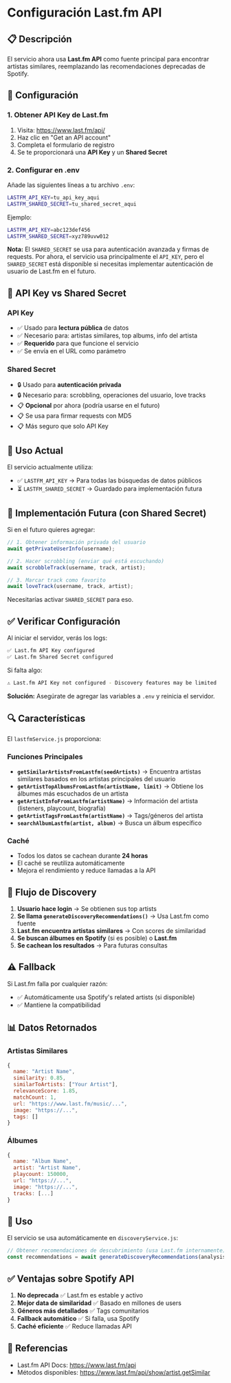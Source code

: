 # Configuración Last.fm API

## 📋 Descripción

El servicio ahora usa **Last.fm API** como fuente principal para encontrar artistas similares, reemplazando las recomendaciones deprecadas de Spotify.

## 🔧 Configuración

### 1. Obtener API Key de Last.fm

1. Visita: https://www.last.fm/api/
2. Haz clic en "Get an API account"
3. Completa el formulario de registro
4. Se te proporcionará una **API Key** y un **Shared Secret**

### 2. Configurar en .env

Añade las siguientes líneas a tu archivo `.env`:

```bash
LASTFM_API_KEY=tu_api_key_aqui
LASTFM_SHARED_SECRET=tu_shared_secret_aqui
```

Ejemplo:
```bash
LASTFM_API_KEY=abc123def456
LASTFM_SHARED_SECRET=xyz789uvw012
```

**Nota:** El `SHARED_SECRET` se usa para autenticación avanzada y firmas de requests. Por ahora, el servicio usa principalmente el `API_KEY`, pero el `SHARED_SECRET` está disponible si necesitas implementar autenticación de usuario de Last.fm en el futuro.

## 🔐 API Key vs Shared Secret

### API Key
- ✅ Usado para **lectura pública** de datos
- ✅ Necesario para: artistas similares, top albums, info del artista
- ✅ **Requerido** para que funcione el servicio
- ✅ Se envía en el URL como parámetro

### Shared Secret
- 🔒 Usado para **autenticación privada**
- 🔒 Necesario para: scrobbling, operaciones del usuario, love tracks
- 📋 **Opcional** por ahora (podría usarse en el futuro)
- 📋 Se usa para firmar requests con MD5
- 📋 Más seguro que solo API Key

## 📱 Uso Actual

El servicio actualmente utiliza:
- ✅ `LASTFM_API_KEY` → Para todas las búsquedas de datos públicos
- ⏳ `LASTFM_SHARED_SECRET` → Guardado para implementación futura

## 🚀 Implementación Futura (con Shared Secret)

Si en el futuro quieres agregar:
```javascript
// 1. Obtener información privada del usuario
await getPrivateUserInfo(username);

// 2. Hacer scrobbling (enviar qué está escuchando)
await scrobbleTrack(username, track, artist);

// 3. Marcar track como favorito
await loveTrack(username, track, artist);
```

Necesitarías activar `SHARED_SECRET` para eso.

## ✅ Verificar Configuración

Al iniciar el servidor, verás los logs:

```bash
✅ Last.fm API Key configured
✅ Last.fm Shared Secret configured
```

Si falta algo:
```bash
⚠️ Last.fm API Key not configured - Discovery features may be limited
```

**Solución:** Asegúrate de agregar las variables a `.env` y reinicia el servidor.

## 🔍 Características

El `lastfmService.js` proporciona:

### Funciones Principales

- **`getSimilarArtistsFromLastfm(seedArtists)`** → Encuentra artistas similares basados en los artistas principales del usuario
- **`getArtistTopAlbumsFromLastfm(artistName, limit)`** → Obtiene los álbumes más escuchados de un artista
- **`getArtistInfoFromLastfm(artistName)`** → Información del artista (listeners, playcount, biografía)
- **`getArtistTagsFromLastfm(artistName)`** → Tags/géneros del artista
- **`searchAlbumLastfm(artist, album)`** → Busca un álbum específico

### Caché

- Todos los datos se cachean durante **24 horas**
- El caché se reutiliza automáticamente
- Mejora el rendimiento y reduce llamadas a la API

## 🔄 Flujo de Discovery

1. **Usuario hace login** → Se obtienen sus top artists
2. **Se llama `generateDiscoveryRecommendations()`** → Usa Last.fm como fuente
3. **Last.fm encuentra artistas similares** → Con scores de similaridad
4. **Se buscan álbumes en Spotify** (si es posible) o **Last.fm**
5. **Se cachean los resultados** → Para futuras consultas

## ⚠️ Fallback

Si Last.fm falla por cualquier razón:
- ✅ Automáticamente usa Spotify's related artists (si disponible)
- ✅ Mantiene la compatibilidad

## 📊 Datos Retornados

### Artistas Similares
```javascript
{
  name: "Artist Name",
  similarity: 0.85,
  similarToArtists: ["Your Artist"],
  relevanceScore: 1.85,
  matchCount: 1,
  url: "https://www.last.fm/music/...",
  image: "https://...",
  tags: []
}
```

### Álbumes
```javascript
{
  name: "Album Name",
  artist: "Artist Name",
  playcount: 150000,
  url: "https://...",
  image: "https://...",
  tracks: [...]
}
```

## 🚀 Uso

El servicio se usa automáticamente en `discoveryService.js`:

```javascript
// Obtener recomendaciones de descubrimiento (usa Last.fm internamente)
const recommendations = await generateDiscoveryRecommendations(analysisData);
```

## ✅ Ventajas sobre Spotify API

1. **No deprecada** ✅ Last.fm es estable y activo
2. **Mejor data de similaridad** ✅ Basado en millones de users
3. **Géneros más detallados** ✅ Tags comunitarios
4. **Fallback automático** ✅ Si falla, usa Spotify
5. **Caché eficiente** ✅ Reduce llamadas API

## 🔗 Referencias

- Last.fm API Docs: https://www.last.fm/api
- Métodos disponibles: https://www.last.fm/api/show/artist.getSimilar
